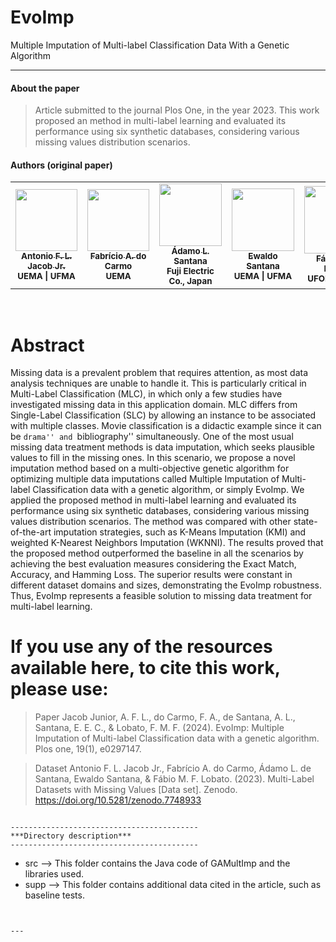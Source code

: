 # EvoImp
Multiple Imputation of Multi-label Classification Data With a Genetic Algorithm

***
#### **About the paper**
> Article submitted to the journal Plos One, in the year 2023. This work proposed an method in multi-label learning and evaluated its performance using six synthetic databases, considering various missing values distribution scenarios.


#### **Authors (original paper)**
<table>
  <tr>
    <td align="center"><a href="http://lattes.cnpq.br/4510520291728075"><img style="width: 99px; height:auto;" src="http://servicosweb.cnpq.br/wspessoa/servletrecuperafoto?tipo=1&id=K4125840Z1" width="100px;" alt=""/><br /><sub><b>Antonio F. L. Jacob Jr.</b></sub></a><br /><sub><b>UEMA | UFMA</b></sub></a></td>
    <td align="center"><a href="http://lattes.cnpq.br/5415578583738595"><img style="width: 99px; height:auto;" src="https://servicosweb.cnpq.br/wspessoa/servletrecuperafoto?tipo=1&id=K4367095H1" width="100px;" alt=""/><br /><sub><b>Fabrício A. do Carmo</b></sub></a><br /><sub><b>UEMA</b></sub></a></td>
    <td align="center"><a href="http://lattes.cnpq.br/4073088744952858"><img style="width: 100px; height:auto;" src="https://lincproguema.com/misc/adamo.png" width="100px;" alt=""/><br /><sub><b>Ádamo L. Santana</b></sub></a><br /><sub><b> Fuji Electric Co., Japan</b></sub></a></td>
    <td align="center"><a href="http://lattes.cnpq.br/0660692009750374"><img style="width: 100px; height:auto;" src="http://servicosweb.cnpq.br/wspessoa/servletrecuperafoto?tipo=1&id=K4509325E9" width="110px;" alt=""/><br /><sub><b>Ewaldo Santana</b></sub></a><br /><sub><b>UEMA | UFMA</b></sub></a></td>
    <td align="center"><a href="http://lattes.cnpq.br/8320014491229434"><img style="width: 108px; height:auto;" src="http://servicosweb.cnpq.br/wspessoa/servletrecuperafoto?tipo=1&id=K4450672H1" width="100px;" alt=""/><br /><sub><b>Fábio M. F. Lobato</b></sub></a><br /><sub><b>UFOPA | UEMA</b></sub></a></td>
  </tr>
<table>
  
  
<br>

# Abstract

Missing data is a prevalent problem that requires attention, as most data analysis techniques are unable to handle it. This is particularly critical in Multi-Label Classification (MLC), in which only a few studies have investigated missing data in this application domain. MLC differs from Single-Label Classification (SLC) by allowing an instance to be associated with multiple classes. Movie classification is a didactic example since it can be ``drama'' and ``bibliography'' simultaneously. One of the most usual missing data treatment methods is data imputation, which seeks plausible values to fill in the missing ones. In this scenario, we propose a novel imputation method based on a multi-objective genetic algorithm for optimizing multiple data imputations called Multiple Imputation of Multi-label Classification data with a genetic algorithm, or simply EvoImp. We applied the proposed method in multi-label learning and evaluated its performance using six synthetic databases, considering various missing values distribution scenarios. The method was compared with other state-of-the-art imputation strategies, such as K-Means Imputation (KMI) and weighted K-Nearest Neighbors Imputation (WKNNI). The results proved that the proposed method outperformed the baseline in all the scenarios by achieving the best evaluation measures considering the Exact Match, Accuracy, and Hamming Loss. The superior results were constant in different dataset domains and sizes, demonstrating the EvoImp robustness. Thus, EvoImp represents a feasible solution to missing data treatment for multi-label learning.

#  If you use any of the resources available here, to cite this work, please use:

> Paper
Jacob Junior, A. F. L., do Carmo, F. A., de Santana, A. L., Santana, E. E. C., & Lobato, F. M. F. (2024). EvoImp: Multiple Imputation of Multi-label Classification data with a genetic algorithm. Plos one, 19(1), e0297147.

> Dataset
Antonio F. L. Jacob Jr., Fabrício A. do Carmo, Ádamo L. de Santana, Ewaldo Santana, & Fábio M. F. Lobato. (2023). Multi-Label Datasets with Missing Values [Data set]. Zenodo. https://doi.org/10.5281/zenodo.7748933

~~~

------------------------------------------
***Directory description***
------------------------------------------
~~~

- src          --> This folder contains the Java code of GAMultImp and the libraries used.
- supp          --> This folder contains additional data cited in the article, such as baseline tests.
  
~~~
  
  
---
